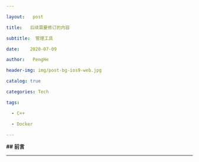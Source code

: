 ```yaml
---

layout:   post

title:   后续需要修订的内容

subtitle:  管理工具

date:    2020-07-09

author:   PengHe

header-img: img/post-bg-ios9-web.jpg

catalog: true

categories: Tech

tags:

  - C++

  - Docker

---
```


**## 前言**



------